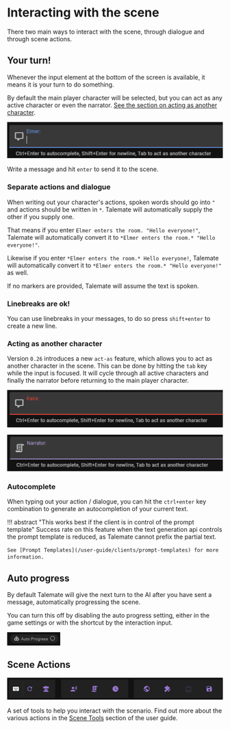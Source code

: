 # Interacting with the scene

There two main ways to interact with the scene, through dialogue and through scene actions.

## Your turn!

Whenever the input element at the bottom of the screen is available, it means it is your turn to do something.

By default the main player character will be selected, but you can act as any active character or even the narrator. [See the section on acting as another character](#acting-as-another-character).

![Dialogue input](/img/0.26.0/interacting-input-request.png)

Write a message and hit `enter` to send it to the scene.

### Separate actions and dialogue

When writing out your character's actions, spoken words should go into `"` and actions should be written in `*`. Talemate will automatically supply the other if you supply one.

That means if you enter `Elmer enters the room. "Hello everyone!"`, Talemate will automatically convert it to `*Elmer enters the room.* "Hello everyone!"`.

Likewise if you enter `*Elmer enters the room.* Hello everyone!`, Talemate will automatically convert it to `*Elmer enters the room.* "Hello everyone!"` as well.

If no markers are provided, Talemate will assume the text is spoken.

### Linebreaks are ok!

You can use linebreaks in your messages, to do so press `shift+enter` to create a new line.

### Acting as another character

Version `0.26` introduces a new `act-as` feature, which allows you to act as another character in the scene. This can be done by hitting the `tab` key while the input is focused. It will cycle through all active characters and finally the narrator before returning to the main player character.

![Dialogue input - act as other character](/img/0.26.0/interacting-input-act-as-character.png)

![Dialogue input - act as narrator](/img/0.26.0/interacting-input-act-as-narrator.png)

### Autocomplete

When typing out your action / dialogue, you can hit the `ctrl+enter` key combination to generate an autocompletion of your current text. 

!!! abstract "This works best if the client is in control of the prompt template"
    Success rate on this feature when the text generation api controls the prompt template is reduced, as Talemate cannot prefix the partial text.

    See [Prompt Templates](/user-guide/clients/prompt-templates) for more information.

## Auto progress

By default Talemate will give the next turn to the AI after you have sent a message, automatically progressing the scene.

You can turn this off by disabling the auto progress setting, either in the game settings or with the shortcut by the interaction input.

![auto progress off](/img/0.26.0/auto-progress-off.png)

## Scene Actions

![Tool bar](/img/0.26.0/getting-started-ui-element-tools.png)

A set of tools to help you interact with the scenario. Find out more about the various actions in the [Scene Tools](/user-guide/scenario-tools) section of the user guide.
